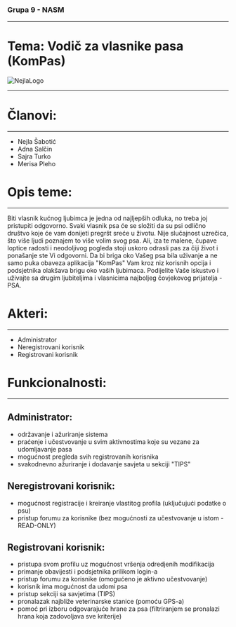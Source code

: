 ### Grupa 9 - NASM
--------------------

# Tema: Vodič za vlasnike pasa (KomPas)
![NejlaLogo](https://user-images.githubusercontent.com/72942574/111144737-c1986000-8587-11eb-92e4-ece67ca3a9a5.JPG)

---------------------

# Članovi:
--------------------

* Nejla Šabotić
* Adna Salčin
* Sajra Turko
* Merisa Pleho

# Opis teme:
----------------------

Biti vlasnik kućnog ljubimca je jedna od najljepših odluka, no treba joj pristupiti odgovorno. 
Svaki vlasnik psa će se složiti da su psi odlično društvo koje će vam donijeti pregršt sreće u životu.
Nije slučajnost uzrečica, što više ljudi poznajem to više volim svog psa.
Ali, iza te malene, čupave loptice radosti i neodoljivog pogleda stoji uskoro odrasli pas za čiji život i ponašanje ste Vi odgovorni.
Da bi briga oko Vašeg psa bila uživanje a ne samo puka obaveza aplikacija "KomPas" Vam kroz niz korisnih opcija i podsjetnika olakšava brigu oko vaših ljubimaca.
Podijelite Vaše iskustvo i uživajte sa drugim ljubiteljima i vlasnicima najboljeg čovjekovog prijatelja - PSA.


# Akteri:
-------------------------

* Administrator
* Neregistrovani korisnik
* Registrovani korisnik

# Funkcionalnosti:
-------------------------

## Administrator:
* održavanje i ažuriranje sistema
* praćenje i učestvovanje u svim aktivnostima koje su vezane za udomljavanje pasa
* mogućnost pregleda svih registrovanih korisnika
* svakodnevno ažuriranje i dodavanje savjeta u sekciji "TIPS"

## Neregistrovani korisnik:
* mogućnost registracije i kreiranje vlastitog profila (uključujući podatke o psu)
* pristup forumu za korisnike (bez mogućnosti za učestvovanje u istom - READ-ONLY)

## Registrovani korisnik:
* pristupa svom profilu uz mogućnost vršenja odredjenih modifikacija
* primanje obavijesti i podsjetnika prilikom login-a
* pristup forumu za korisnike (omogućeno je aktivno učestvovanje)
* korisnik ima mogućnost da udomi psa
* pristup sekciji sa savjetima (TIPS)
* pronalazak najbliže veterinarske stanice (pomoću GPS-a) 
* pomoć pri izboru odgovarajuće hrane za psa (filtriranjem se pronalazi hrana koja zadovoljava sve kriterije) 




